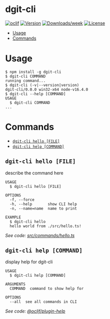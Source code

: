 dgit-cli
========



[![oclif](https://img.shields.io/badge/cli-oclif-brightgreen.svg)](https://oclif.io)
[![Version](https://img.shields.io/npm/v/dgit-cli.svg)](https://npmjs.org/package/dgit-cli)
[![Downloads/week](https://img.shields.io/npm/dw/dgit-cli.svg)](https://npmjs.org/package/dgit-cli)
[![License](https://img.shields.io/npm/l/dgit-cli.svg)](https://github.com/fluidi-beep/dgit-cli/blob/master/package.json)

<!-- toc -->
* [Usage](#usage)
* [Commands](#commands)
<!-- tocstop -->
# Usage
<!-- usage -->
```sh-session
$ npm install -g dgit-cli
$ dgit-cli COMMAND
running command...
$ dgit-cli (-v|--version|version)
dgit-cli/0.0.0 win32-x64 node-v16.4.0
$ dgit-cli --help [COMMAND]
USAGE
  $ dgit-cli COMMAND
...
```
<!-- usagestop -->
# Commands
<!-- commands -->
* [`dgit-cli hello [FILE]`](#dgit-cli-hello-file)
* [`dgit-cli help [COMMAND]`](#dgit-cli-help-command)

## `dgit-cli hello [FILE]`

describe the command here

```
USAGE
  $ dgit-cli hello [FILE]

OPTIONS
  -f, --force
  -h, --help       show CLI help
  -n, --name=name  name to print

EXAMPLE
  $ dgit-cli hello
  hello world from ./src/hello.ts!
```

_See code: [src/commands/hello.ts](https://github.com/fluidi-beep/dgit-cli/blob/v0.0.0/src/commands/hello.ts)_

## `dgit-cli help [COMMAND]`

display help for dgit-cli

```
USAGE
  $ dgit-cli help [COMMAND]

ARGUMENTS
  COMMAND  command to show help for

OPTIONS
  --all  see all commands in CLI
```

_See code: [@oclif/plugin-help](https://github.com/oclif/plugin-help/blob/v3.2.2/src/commands/help.ts)_
<!-- commandsstop -->
